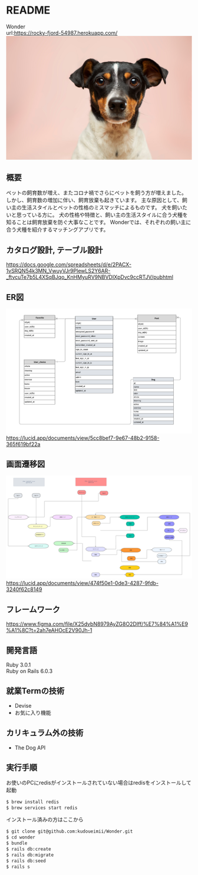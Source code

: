 # README

Wonder  
url:https://rocky-fjord-54987.herokuapp.com/
![](/app/assets/images/home.png)

## 概要
ペットの飼育数が増え、またコロナ禍でさらにペットを飼う方が増えました。
しかし、飼育数の増加に伴い、飼育放棄も起きています。
主な原因として、飼い主の生活スタイルとペットの性格のミスマッチによるものです。
犬を飼いたいと思っている方に。
犬の性格や特徴と、飼い主の生活スタイルに合う犬種を知ることは飼育放棄を防ぐ大事なことです。
Wonderでは、それぞれの飼い主に合う犬種を紹介するマッチングアプリです。

## カタログ設計, テーブル設計
https://docs.google.com/spreadsheets/d/e/2PACX-1vSRQN54k3MN_VwuyVJr9PlewLS2Y6AR-_ftvcuTe7b5L4XSqBJqo_KnHMyuRV9NBVDIXpDvc9ccRTJV/pubhtml

## ER図
![](/app/assets/images/ERD.png)
https://lucid.app/documents/view/5cc8bef7-9e67-48b2-9158-365f619bf22a

## 画面遷移図
![](/app/assets/images/STD.png) 
https://lucid.app/documents/view/474f50e1-0de3-4287-9fdb-3240f62c8149

## フレームワーク
https://www.figma.com/file/X25dvbN8979AyZG8O2DIff/%E7%84%A1%E9%A1%8C?t=2ah7eAHOcE2V90Jh-1

## 開発言語  
Ruby 3.0.1  
Ruby on Rails 6.0.3

## 就業Termの技術
- Devise
- お気に入り機能

## カリキュラム外の技術
- The Dog API 

## 実行手順
お使いのPCにredisがインストールされていない場合はredisをインストールして起動

```
$ brew install redis
$ brew services start redis
```
インストール済みの方はここから
```
$ git clone git@github.com:kudoueimii/Wonder.git
$ cd wonder
$ bundle
$ rails db:create
$ rails db:migrate
$ rails db:seed
$ rails s
```